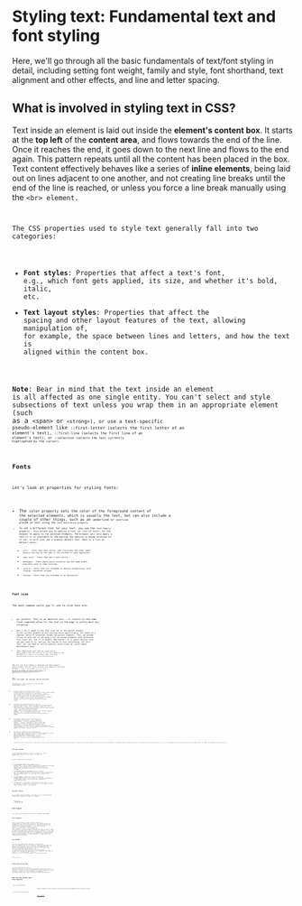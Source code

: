 # Styling text: Fundamental text and font styling

Here, we'll go through all the basic fundamentals of text/font styling in detail, including setting font weight, family and style, font shorthand, text alignment and other effects, and line and letter spacing.
    
## What is involved in styling text in CSS? 

Text inside an element is laid out inside the **element's content box**. It starts at the **top left** of the **content area**, and flows towards the end of the line. Once it reaches the end, it goes down to the next line and flows to the end again. This pattern repeats until all the content has been placed in the box. 
Text content effectively behaves like a series of **inline elements**, being laid out on lines adjacent to one another, and not creating line breaks until the 
end of the line is reached, or unless you force a line break manually using the <code>&lt;br&gt; element.

The CSS properties used to style text generally fall into two categories:
- **Font styles**: Properties that affect a text's font, e.g., which font gets applied, its size, and whether it's bold, italic, etc.
- **Text layout styles**: Properties that affect the spacing and other layout features of the text, allowing manipulation of, for example, the space between lines and letters, and how the text is aligned within the content box.

**Note**: Bear in mind that the text inside an element is all affected as one single entity. You can't select and style subsections of text unless you 
wrap them in an appropriate element (such as a <code>&lt;span&gt; or <code>&lt;strong&gt;), or use a text-specific pseudo-element like <code>::first-letter (selects the first letter of an element's text), <code>::first-line (selects the first line of an element's text), or <code>::selection (selects the text currently highlighted by the cursor).

## Fonts 

Let's look at properties for styling fonts:

- The <code>color property sets the color of the foreground content of the selected elements, which is usually the text, but can also include a couple of other 
things, such as an <code>underline or <code>overline placed on text using the <code>text-decoration property.
- To set a different font for your text, you use the <code>font-family property — this allows you to specify a font (or list of fonts) for the browser to apply 
to the selected elements. The browser will only apply a font if it is available on the machine the website is being accessed on; if not, it will just use a 
browser default font. Here is a list of default fonts:
  - <code>serif - Fonts that have serifs (the flourishes and other small details you see at the ends of the strokes in some typefaces).
  - sans-serif - Fonts that don't have serifs.
  - monospace - Fonts where every character has the same width, typically used in code listings.
  - cursive - Fonts that are intended to emulate handwriting, with flowing, connected strokes.
  - fantasy - Fonts that are intended to be decorative.
  
### Font size

The most common units you'll use to size text are:
- <code>px (pixels): This is an absolute unit — it results in the same final computed value for the font on the page in pretty much any situation.
- <code>ems: 1 em is equal to the font size set on the parent element of the current element we are styling (more specifically, the width of a capital 
letter M contained inside the parent element). This can become tricky to work out if you have a lot of nested elements with different font sizes set, but it is doable. Why bother? It is quite natural once you get used to it, and you can use em to size everything, not just text. You can have an entire website sized using em, which makes maintenance easy.
- <code>rems: These work just like <code>em, except that **1 rem** is equal to the font size set on the root element of the document (i.e. <code>&lt;html&gt;), not the parent element. This makes doing the maths to work out your font sizes much easier.

The <code>font-size of an element is inherited from that element's parent element. This all starts with the root element of the entire document — <code>&lt;html&gt; — the standard <code>font-size of which is set to <code>16px across browsers. Any paragraph (or another element that doesn't have a different size set by the browser) inside the root element will have a final size of <code>16px. Other elements may have different default sizes. For example, an h1 element has a size of<code>2em set by default, so it will have a final size of <code>32px.

### Font style, font weight, text transform, and text decoration

CSS provides four common properties to alter the visual weight/emphasis of text:

- <code>font-style</code>: Used to turn italic text on or off. Possible values are as follows (you'll rarely use this, unless you want to turn some italic styling 
off for some reason):
      - <code>normal</code>: Sets the text to the normal font (turns existing italics off).
      - <code>italic</code>: Sets the text to use the italic version of the font, if available; if not, it will simulate italics with oblique instead.
      - <code>oblique</code>: Sets the text to use a simulated version of an italic font, created by slanting the normal version.
- <code>font-weight</code>: Sets how bold the text is. This has many values available in case you have many font variants available (such as -light, -normal, -bold, -extrabold, -black, etc.), but realistically you'll rarely use any of them except for normal and bold:
      - <code>normal</code>, <code>bold</code>: Normal and bold font weight.
      - <code>lighter</code>, <code>bolder</code>: Sets the current element's boldness to be one step lighter or heavier than its parent element's boldness.
      - <code>100</code> - <code>900</code>: Numeric boldness values that provide finer grained control than the above keywords, if needed.
- <code>text-transform</code>: Allows you to set your font to be transformed. Values include:
      - <code>none</code>: Prevents any transformation.
      - <code>uppercase</code>: Transforms all text to capitals.
      - <code>lowercase</code>: Transforms all text to lower case.
      - <code>capitalize</code>: Transforms all words to have the first letter capitalized.
      - <code>full-width</code>: Transforms all glyphs to be written inside a fixed-width square, similar to a monospace font, allowing aligning of, e.g., Latin 
      characters along with Asian language glyphs (like Chinese, Japanese, Korean).
- <code>text-decoration</code>: Sets/unsets text decorations on fonts (you'll mainly use this to unset the default underline on links when styling them). Available values are:
      - <code>none</code>: Unsets any text decorations already present.
      - <code>underline</code>: Underlines the text.
      - <code>overline</code>: Gives the text an overline.
      - <code>line-through</code>: Puts a strikethrough over the text.
      
      You should note that text-decoration can accept multiple values at once if you want to add multiple decorations simultaneously, for example, text-decoration: underline overline. Also note that text-decoration is a shorthand property for text-decoration-line, text-decoration-style, and text-decoration-color. You can use combinations of these property values to create interesting effects, for example: text-decoration: line-through red wavy.

### Text drop shadows

You can apply drop shadows to your text using the <code>text-shadow property</code>. This takes up to four values: <code>text-shadow: 4px 4px 5px red;</code>

The four properties are as follows:

  1. The **horizontal offset of the shadow** from the original text — this can take most available CSS length and size units, but you'll most commonly use <code>px</code>; positive values move the shadow right, and negative values left. This value has to be included.
  1. The **vertical offset of the shadow** from the original text. This behaves similarly to the horizontal offset, except that it moves the shadow up/down, not left/right. This value has to be included.
  1. The **blur radius**: a higher value means the shadow is dispersed more widely. If this value is not included, it defaults to <code>0</code>, which means no blur. This can take most available CSS length and size units.
  1. The base color of the shadow, which can take any CSS color unit. If not included, it defaults to currentcolor, i.e. the shadow's color is taken from the element's color property.

### Multiple shadows

You can apply multiple shadows to the same text by including multiple shadow values separated by commas, for example:

      ```
      h1 {
        text-shadow:
          1px 1px 1px red,
          2px 2px 1px red;
      }
      ```
## Text layout

Let's have a look at properties we can use to affect text layout.

### Text alignment

The <code>text-align</code> property is used to control how text is aligned within its containing content box. The available values are listed below. They work 
in pretty much the same way as they do in a regular word processor application:
    - <code>left</code>: Left-justifies the text.
    - <code>right</code>: Right-justifies the text.
    - <code>center</code>: Centers the text.
    - <code>justify</code>: Makes the text spread out, varying the gaps in between the words so that all lines of text are the same width. You need to use this carefully — it can look terrible, especially when applied to a paragraph with lots of long words in it. If you are going to use this, you should also think about using something else along with it, such as hyphens, to break some of the longer words across lines.

### Line height

The <code>line-height</code> property sets the height of each line of text. This property can not only take most length and size units, but can also take a unitless value, which acts as a multiplier and is generally considered the best option. With a unitless value, the <code>font-size</code> gets multiplied and results in the <code>line-height</code>. Body text generally looks nicer and is easier to read when the lines are spaced apart. The recommended line height is around <code>1.5</code> – <code>2</code> (double spaced). To set our lines of text to 1.6 times the height of the font, we'd use:

    ```
    p {
      line-height: 1.6;
    }
    ```
### Letter and word spacing

The <code>letter-spacing</code> and <code>word-spacing</code> properties allow you to set the spacing between letters and words in your text. You won't use these very often, but might find a use for them to obtain a specific look, or to improve the legibility of a particularly dense font. They can take most length and size 
units.

## How you can access this live website

<dl>
  Use the following URL:
  <dd>
    https://olumpeter.github.io/web-projects/70-styling-text/a-fundamental-text-and-font-styling/
  </dd>
  or click the following link:
  <dd>
    <a href="https://olumpeter.github.io/web-projects/70-styling-text/a-fundamental-text-and-font-styling/">Visit website</a>
  </dd>
</dl>
